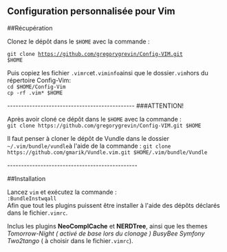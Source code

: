 Configuration personnalisée pour Vim
-------------------------------
##Récupération
<p>Clonez le dépôt dans le <code>$HOME</code> avec la commande :    <br/>

<code>git clone https://github.com/gregorygrevin/Config-VIM.git $HOME</code></p>
<p>Puis copiez les fichier <code>.vimrc</code>et<code>.viminfo</code>ainsi que le dossier<code>.vim</code>hors du répertoire Config-Vim:<br/>
<code>cd $HOME/Config-Vim</code><br/>
<code>cp -rf .vim* $HOME</code><br/></p>
----------------------------------------------
###ATTENTION! 
<p>Après avoir cloné ce dépôt dans le <code>$HOME</code> avec la commande :<br/>
<code>git clone https://github.com/gregorygrevin/Config-VIM.git $HOME</code></p>
<p>Il faut penser à cloner le dépôt de Vundle dans le dossier 
<code>~/.vim/bundle/vundle</code>à l'aide de la commande :
<code>git clone https://github.com/gmarik/Vundle.vim.git $HOME/.vim/bundle/Vundle</code><br/></p>
-----------------------------------------------

##Installation

<p>Lancez <code>vim</code> et exécutez la commande : 
<br/><code>:BundleInstwqall</code><br/>
Afin que tout les plugins puissent être installer à l'aide des dépôts déclarés dans le fichier<code>.vimrc</code>.</p>



<p>Inclus les plugins <b>NeoComplCache</b> et <b>NERDTree</b>, ainsi que les themes <i>Tomorrow-Night ( activé de base lors du clonage ) BusyBee Symfony Two2tango</i> ( à choisir dans le fichier<code>.vimrc</code>).</p>
